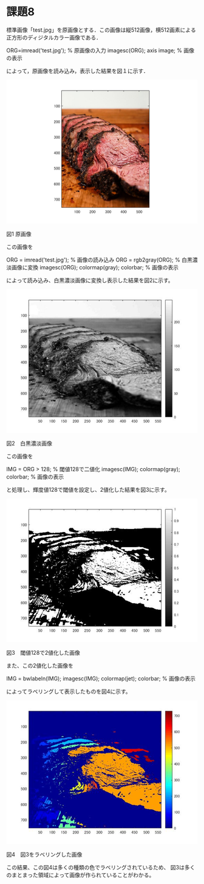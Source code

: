 # 課題8
標準画像「test.jpg」を原画像とする．この画像は縦512画像，横512画素による正方形のディジタルカラー画像である．

ORG=imread('test.jpg'); % 原画像の入力
imagesc(ORG); axis image; % 画像の表示

によって，原画像を読み込み，表示した結果を図１に示す．

![原画像](https://github.com/KentarouYamauchi/ec3IPT/blob/master/image/11.png)

図1 原画像

この画像を

ORG = imread('test.jpg'); % 画像の読み込み
ORG = rgb2gray(ORG); % 白黒濃淡画像に変換
imagesc(ORG); colormap(gray); colorbar; % 画像の表示

によって読み込み、白黒濃淡画像に変換し表示した結果を図2に示す。

![原画像](https://github.com/KentarouYamauchi/ec3IPT/blob/master/image/81.jpg)

図2　白黒濃淡画像

この画像を

IMG = ORG > 128; % 閾値128で二値化
imagesc(IMG); colormap(gray); colorbar; % 画像の表示

と処理し、輝度値128で閾値を設定し、2値化した結果を図3に示す。

![原画像](https://github.com/KentarouYamauchi/ec3IPT/blob/master/image/82.jpg)

図3　閾値128で2値化した画像

また、この2値化した画像を

IMG = bwlabeln(IMG);
imagesc(IMG); colormap(jet); colorbar; % 画像の表示

によってラベリングして表示したものを図4に示す。

![原画像](https://github.com/KentarouYamauchi/ec3IPT/blob/master/image/83.jpg)

図4　図3をラベリングした画像

この結果、この図4は多くの種類の色でラベリングされているため、
図3は多くのまとまった領域によって画像が作られていることがわかる。
